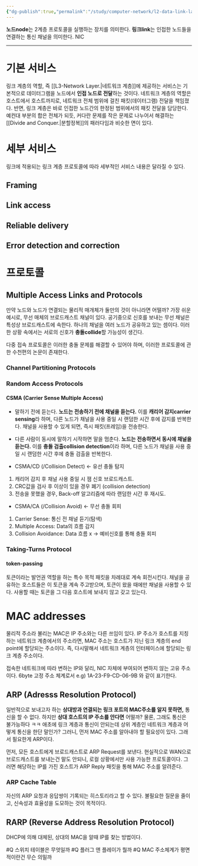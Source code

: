 ```yaml
---
{"dg-publish":true,"permalink":"/study/computer-network/l2-data-link-layer/","created":"2023-12-17T23:52:46.000+09:00","updated":"2025-01-14T15:33:44.000+09:00"}
---
```



**노드node**는 2계층 프로토콜을 실행하는 장치를 의미한다.
**링크link**는 인접한 노드들을 연결하는 통신 채널을 의미한다.
NIC

---

# 기본 서비스

링크 계층의 역할, 즉 [[L3-Network Layer.\|네트워크 계층]]에 제공하는 서비스는 기본적으로 데이터그램을 노드에서 **인접 노드로 전달**하는 것이다. 네트워크 계층의 역할은 호스트에서 호스트까지로, 네트워크 전체 범위에 걸친 패킷(데이터그램) 전달을 책임졌다. 반면, 링크 계층은 바로 인접한 노드간의 한정된 범위에서의 패킷 전달을 담당한다. 예컨대 부분의 합은 전체가 되듯, 커다란 문제를 작은 문제로 나누어서 해결하는 [[Divide and Conquer.\|분할정복]]의 패러다임과 비슷한 면이 있다.

# 세부 서비스

링크에 적용되는 링크 계층 프로토콜에 따라 세부적인 서비스 내용은 달라질 수  있다.
## Framing

## Link access

## Reliable delivery

## Error detection and correction


# 프로토콜
## Multiple Access Links and Protocols

만약 노드와 노드가 연결되는 물리적 매개체가 둘만의 것이 아니라면 어떨까?
가장 쉬운 예시로, 무선 매체의 브로드캐스트 채널이 있다. 공기중으로 신호를 보내는 무선 채널은 특성상 브로드캐스트에 속한다. 하나의 채널을 여러 노드가 공유하고 있는 셈이다. 이러한 상황 속에서는 서로의 신호가 **충돌collide**할 가능성이 생긴다.

다중 접속 프로토콜은 이러한 충돌 문제를 해결할 수 있어야 하며, 이러한 프로토콜에 관한 수천편의 논문이 존재한다.

### Channel Partitioning Protocols

### Random Access Protocols
#### CSMA (Carrier Sense Multiple Access)
- 말하기 전에 듣는다.
**노드는 전송하기 전에 채널을 듣는다.** 이를 **캐리어 감지carrier sensing**라 하며, 다른 노드가 채널을 사용 중일 시 랜덤한 시간 후에 감지를 반복한다. 채널을 사용할 수 있게 되면, 즉시 패킷(프레임)을 전송한다.

- 다른 사람이 동시에 말하기 시작하면 말을 멈춘다.
**노드는 전송하면서 동시에 채널을 듣는다.** 이를 **충돌 검출collision detection**이라 하며, 다른 노드가 채널을 사용 중일 시 랜덤한 시간 후에 충돌 검출을 반복한다.

- CSMA/CD (/Collision Detect)  <- 유선 충돌 탐지
1. 캐리어 감지 후 채널 사용 중일 시 잼 신호 브로드캐스트.
2. CRC값을 검사 후 이상이 있을 경우 폐기 (collision detection)
3. 전송을 못했을 경우, Back-off 알고리즘에 따라 랜덤한 시간 후 재시도.

- CSMA/CA (/Collision Avoid)   <- 무선 충돌 회피
1. Carrier Sense: 통신 전 채널 듣기(탐색)
2. Multiple Access: Data의 흐름 감지
3. Collision Avoidance: Data 흐름 x -> 예비신호를 통해 충돌 회피

### Taking-Turns Protocol

#### token-passing
토큰이라는 발언권 역할을 하는 특수 목적 패킷을 차례대로 계속 회전시킨다. 채널을 공유하는 호스트들은 이 토큰을 계속 주고받으며, 토큰이 왔을 때에만 채널을 사용할 수 있다. 사용할 때는 토콘을 그 다음 호스트에 보내지 않고 갖고 있는다.


# MAC addresses

물리적 주소라 불리는 MAC은 IP 주소와는 다른 쓰임이 있다.
IP 주소가 호스트를 지칭하는 네트워크 계층에서의 주소라면, MAC 주소는 호스트가 지닌 링크 계층의 end point에 할당되는 주소이다. 즉, 다시말해서 네트워크 계층의 인터페이스에 할당되는 링크 계층 주소이다.

접속한 네트워크에 따라 변하는 IP와 달리, NIC 자체에 부여되어 변하지 않는 고유 주소이다.
6byte 고정 주소 체계로서  e.g) 1A-23-F9-CD-06-9B 와 같이 표기한다.

## ARP (Adresss Resolution Protocol)
일반적으로 보내고자 하는 **상대방과 연결되는 링크 포트의 MAC주소를 알지 못하면,** 통신을 할 수 없다. 하지만 **상대 호스트의 IP 주소를 안다면** 어떨까?
물론, 그래도 통신은 불가능하다 ㅋㅋ 애초에 링크 계층과 통신이 안되는데 상위 계층인 네트워크 계층과 어떻게 통신을 한단 말인가? 그러니, 먼저 MAC 주소를 알아내야 할 필요성이 있다. 그래서 필요한게 ARP이다.

먼저, 모든 호스트에게 브로드캐스트로 ARP Request를 보낸다. 현실적으로 WAN으로 브로드캐스트를 보내는건 말도 안되니, 로컬 상황에서만 사용 가능한 프로토콜이다.
그러면 해당하는 IP를 가진 호스트가 ARP Reply 패킷을 통해 MAC 주소를 알려준다.

### ARP Cache Table
자신의 ARP 요청과 응답쌍이 기록되는 히스토리라고 할 수 있다.
불필요한 질문을 줄이고, 신속성과 효율성을 도모하는 것이 목적이다.

## RARP (Reverse Address Resolution Protocol)
DHCP에 의해 대체된, 상대의 MAC을 알때 IP를 찾는 방법이다.


#Q 스위치 테이블은 무엇일까
#Q 플러그 앤 플레이가 뭘까
#Q MAC 주소체계가 평면적이란건 무슨 의밀까